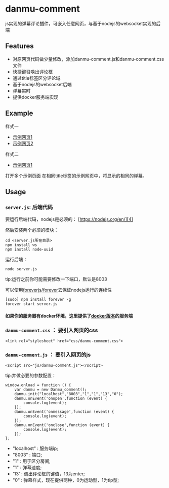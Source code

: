 # danmu-comment
js实现的弹幕评论插件，可嵌入任意网页，与基于nodejs的websocket实现的后端

## Features
 - 对原网页代码做少量修改，添加danmu-comment.js和danmu-comment.css文件
 - 快捷键召唤出评论框
 - 通过title标签区分评论域
 - 基于nodejs的websocket后端
 - 弹幕实时
 - 提供docker服务端实现
 
## Example
样式一

- [示例网页1][1]
- [示例网页2][2]

样式二

 - [示例网页1][3]
 
打开多个示例页面
在相同title标签的示例网页中，将显示的相同的弹幕。

## Usage
### `server.js`: 后端代码

要运行后端代码，nodejs是必须的：
[https://nodejs.org/en/][4]

然后安装两个必须的模块：
``` ruleslanguage
cd <server.js所在目录>
npm install ws
npm install node-uuid
```

运行后端：
``` ruleslanguage
node server.js
```
tip:运行之前你可能需要修改一下端口，默认是8003

可以使用[foreverjs/forever][5]去保证nodejs运行的连续性
``` ruleslanguage
[sudo] npm install forever -g
forever start server.js
```
#### 如果你的服务器有docker环境，这里提供了[docker版本][6]的服务端

### `danmu-comment.css` ： 要引入网页的css

``` vbscript-html
<link rel="stylesheet" href="css/danmu-comment.css">
```

### `danmu-comment.js` ： 要引入网页的js

``` vbscript-html
<script src="js/danmu-comment.js"></script>
```
tip:并做必要的参数配置：

``` ruleslanguage
window.onload = function () {
    var danmu = new Danmu_comment();
    danmu.init("localhost","8003","1","1","13","0");
    danmu.onEvent('onopen',function (event) {
        console.log(event);
    });
    danmu.onEvent('onmessage',function (event) {
        console.log(event);
    });
    danmu.onEvent('onclose',function (event) {
        console.log(event);
    });
};
```

 - "localhost" : 服务端ip; 
 - "8003" : 端口; 
 - "1" : 用于区分房间; 
 - "1" : 弹幕速度;
 -  '13' : 调出评论框的键值，13为enter; 
 -  "0" : 弹幕样式，现在提供两种，0为运动型，1为tip型;


  [1]: http://renfuheng.com/nodejs/danmu/index.html
  [2]: http://renfuheng.com/nodejs/danmu/index2.html
  [3]: http://renfuheng.com/nodejs/danmu/index3.html
  [4]: https://nodejs.org/en/
  [5]: https://github.com/foreverjs/forever
  [6]: https://github.com/zhizuqiu/danmu-comment/tree/master/docker

